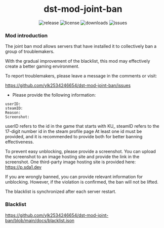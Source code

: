 # <div align="center">dst-mod-joint-ban</div>

<p align="center">
  <img alt="release" src="https://img.shields.io/github/v/release/ylk2534246654/dst-mod-joint-ban" />
  <img alt="license" src="https://img.shields.io/github/license/ylk2534246654/dst-mod-joint-ban" />
  <img alt="downloads" src="https://img.shields.io/github/downloads/ylk2534246654/dst-mod-joint-ban/total" />
  <img alt="issues" src="https://img.shields.io/github/issues/ylk2534246654/dst-mod-joint-ban" />
</p>

### Mod introduction

The joint ban mod allows servers that have installed it to collectively ban a group of troublemakers. 
 
With the gradual improvement of the blacklist, this mod may effectively create a better gaming environment.


To report troublemakers, please leave a message in the comments or visit:

https://github.com/ylk2534246654/dst-mod-joint-ban/issues

- Please provide the following information:
```
userID:
steamID:
Reason:
Screenshot:
```
userID refers to the id in the game that starts with KU_
steamID refers to the 17-digit number id in the steam profile page
At least one id must be provided, and it is recommended to provide both for better banning effectiveness.

To prevent easy unblocking, please provide a screenshot. 
You can upload the screenshot to an image hosting site and provide the link in the screenshot.
One third-party image hosting site is provided here: https://p.sda1.dev

If you are wrongly banned, you can provide relevant information for unblocking. However, if the violation is confirmed, the ban will not be lifted.

The blacklist is synchronized after each server restart.
 
### Blacklist

https://github.com/ylk2534246654/dst-mod-joint-ban/blob/main/docs/blacklist.json
